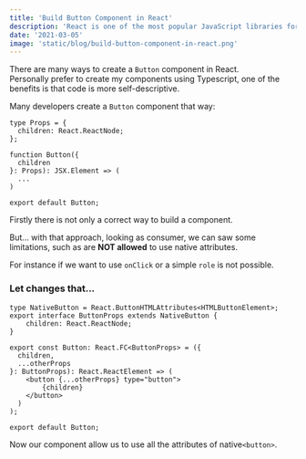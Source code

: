 ```yaml
---
title: 'Build Button Component in React'
description: 'React is one of the most popular JavaScript libraries for building user interfaces, in that post a will demonstrate I good practices to build a Button component.'
date: '2021-03-05'
image: 'static/blog/build-button-component-in-react.png'
---
```


There are many ways to create a `Button` component in React.\
Personally prefer to create my components using Typescript, one of the benefits is that code is more self-descriptive.

Many developers create a `Button` component that way:

```tsx
type Props = {
  children: React.ReactNode;
};

function Button({
  children
}: Props): JSX.Element => (
  ...
)

export default Button;
```

Firstly there is not only a correct way to build a component.

But... with that approach, looking as consumer, we can saw some limitations, such as are **NOT allowed** to use native attributes.

For instance if we want to use `onClick` or a simple `role` is not possible.

### Let changes that...

```tsx
type NativeButton = React.ButtonHTMLAttributes<HTMLButtonElement>;
export interface ButtonProps extends NativeButton {
    children: React.ReactNode;
}

export const Button: React.FC<ButtonProps> = ({
  children,
  ...otherProps
}: ButtonProps): React.ReactElement => (
    <button {...otherProps} type="button">
        {children}
    </button>
  )
);

export default Button;
```

Now our component allow us to use all the attributes of native`<button>`.
